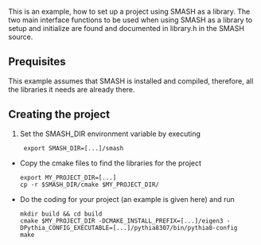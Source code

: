 This is an example, how to set up a project using SMASH as a library. The two main interface functions
to be used when using SMASH as a library to setup and initialize are found and documented in library.h
in the SMASH source.

## Prequisites

This example assumes that SMASH is installed and compiled, therefore, all the libraries it needs are already there.

## Creating the project

1. Set the SMASH_DIR environment variable by executing

        export SMASH_DIR=[...]/smash

- Copy the cmake files to find the libraries for the project

      export MY_PROJECT_DIR=[...]
      cp -r $SMASH_DIR/cmake $MY_PROJECT_DIR/

- Do the coding for your project (an example is given here) and run

      mkdir build && cd build
      cmake $MY_PROJECT_DIR -DCMAKE_INSTALL_PREFIX=[...]/eigen3 -DPythia_CONFIG_EXECUTABLE=[...]/pythia8307/bin/pythia8-config
      make
